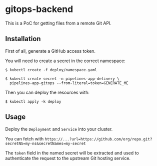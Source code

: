 # gitops-backend

This is a PoC for getting files from a remote Git API.

## Installation

First of all, generate a GitHub access token.

You will need to create a secret in the correct namespace:

```shell
$ kubectl create -f deploy/namespace.yaml
```

```shell
$ kubectl create secret -n pipelines-app-delivery \
  pipelines-app-gitops --from-literal=token=GENERATE_ME
```

Then you can deploy the resources with:

```shell
$ kubectl apply -k deploy
```

## Usage

Deploy the `Deployment` and `Service` into your cluster.

You can fetch with `https://...?url=https://github.com/org/repo.git?secretNS=my-ns&secretNames=my-secret`

The `token` field in the named secret will be extracted and used to authenticate
the request to the upstream Git hosting service.
